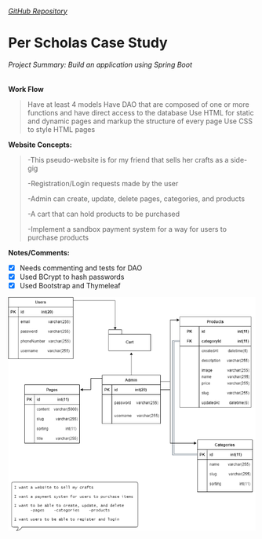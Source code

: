 ###### [GitHub Repository](https://github.com/imjesska/casestudy)

# Per Scholas Case Study

###### Project Summary: Build an application using Spring Boot

**Work Flow**
>Have at least 4 models
>Have DAO that are composed of one or more functions and have direct access to the database
>Use HTML for static and dynamic pages and markup the structure of every page
>Use CSS to style HTML pages

**Website Concepts:**

>-This pseudo-website is for my friend that sells her crafts as a side-gig
>
>-Registration/Login requests made by the user
>
>-Admin can create, update, delete pages, categories, and products
>
>-A cart that can hold products to be purchased
>
>-Implement a sandbox payment system for a way for users to purchase products

**Notes/Comments:**

* [x] Needs commenting and tests for DAO
* [x] Used BCrypt to hash passwords
* [x] Used Bootstrap and Thymeleaf

![Alt text](https://raw.githubusercontent.com/imjesska/casestudy/main/casestudyDiagram.png "User Story Diagram")
